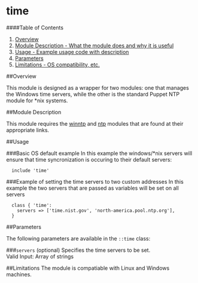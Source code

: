 # time

####Table of Contents

1. [Overview](#overview)
2. [Module Description - What the module does and why it is useful](#module-description)
3. [Usage - Example usage code with description](#example)
4. [Parameters](#parameters)
5. [Limitations - OS compatibility, etc.](#limitations)

##Overview

This module is designed as a wrapper for two modules: one that manages the Windows time servers, while the other is the standard Puppet NTP module for \*nix systems. 

##Module Description

This module requires the [winntp](https://github.com/jpadams/winntp) and [ntp](https://forge.puppet.com/puppetlabs/ntp) modules that are found at their appropriate links. 

##Usage

###Basic OS default example
In this example the windows/\*nix servers will ensure that time syncronization is occuring to their default servers:
```puppet
  include 'time'
```
###Example of setting the time servers to two custom addresses
In this example the two servers that are passed as variables will be set on all servers
```puppet
  class { 'time':
    servers => ['time.nist.gov', 'north-america.pool.ntp.org'],
  }
```

##Parameters

The following parameters are available in the `::time` class:

###`servers` (optional)
Specifies the time servers to be set.  
Valid Input: Array of strings

##Limitations
The module is compatiable with Linux and Windows machines.
